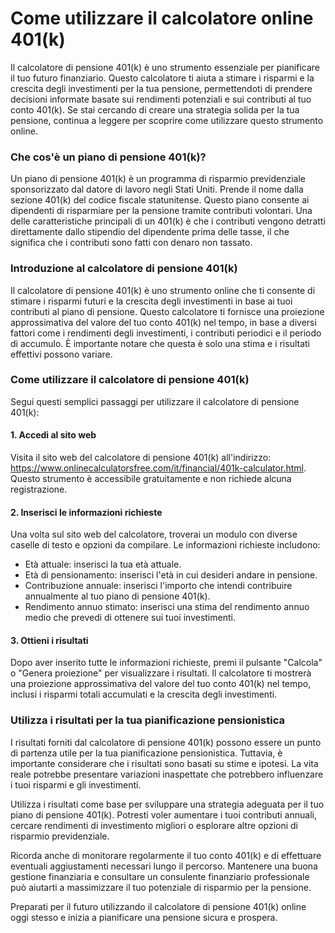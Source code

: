 Come utilizzare il calcolatore online 401(k)
============================================

Il calcolatore di pensione 401(k) è uno strumento essenziale per pianificare il tuo futuro finanziario. Questo calcolatore ti aiuta a stimare i risparmi e la crescita degli investimenti per la tua pensione, permettendoti di prendere decisioni informate basate sui rendimenti potenziali e sui contributi al tuo conto 401(k). Se stai cercando di creare una strategia solida per la tua pensione, continua a leggere per scoprire come utilizzare questo strumento online.

### Che cos'è un piano di pensione 401(k)?

Un piano di pensione 401(k) è un programma di risparmio previdenziale sponsorizzato dal datore di lavoro negli Stati Uniti. Prende il nome dalla sezione 401(k) del codice fiscale statunitense. Questo piano consente ai dipendenti di risparmiare per la pensione tramite contributi volontari. Una delle caratteristiche principali di un 401(k) è che i contributi vengono detratti direttamente dallo stipendio del dipendente prima delle tasse, il che significa che i contributi sono fatti con denaro non tassato.

### Introduzione al calcolatore di pensione 401(k)

Il calcolatore di pensione 401(k) è uno strumento online che ti consente di stimare i risparmi futuri e la crescita degli investimenti in base ai tuoi contributi al piano di pensione. Questo calcolatore ti fornisce una proiezione approssimativa del valore del tuo conto 401(k) nel tempo, in base a diversi fattori come i rendimenti degli investimenti, i contributi periodici e il periodo di accumulo. È importante notare che questa è solo una stima e i risultati effettivi possono variare.

### Come utilizzare il calcolatore di pensione 401(k)

Segui questi semplici passaggi per utilizzare il calcolatore di pensione 401(k):

#### 1. Accedi al sito web

Visita il sito web del calcolatore di pensione 401(k) all'indirizzo: <https://www.onlinecalculatorsfree.com/it/financial/401k-calculator.html>. Questo strumento è accessibile gratuitamente e non richiede alcuna registrazione.

#### 2. Inserisci le informazioni richieste

Una volta sul sito web del calcolatore, troverai un modulo con diverse caselle di testo e opzioni da compilare. Le informazioni richieste includono:

- Età attuale: inserisci la tua età attuale.
- Età di pensionamento: inserisci l'età in cui desideri andare in pensione.
- Contribuzione annuale: inserisci l'importo che intendi contribuire annualmente al tuo piano di pensione 401(k).
- Rendimento annuo stimato: inserisci una stima del rendimento annuo medio che prevedi di ottenere sui tuoi investimenti.

#### 3. Ottieni i risultati

Dopo aver inserito tutte le informazioni richieste, premi il pulsante "Calcola" o "Genera proiezione" per visualizzare i risultati. Il calcolatore ti mostrerà una proiezione approssimativa del valore del tuo conto 401(k) nel tempo, inclusi i risparmi totali accumulati e la crescita degli investimenti.

### Utilizza i risultati per la tua pianificazione pensionistica

I risultati forniti dal calcolatore di pensione 401(k) possono essere un punto di partenza utile per la tua pianificazione pensionistica. Tuttavia, è importante considerare che i risultati sono basati su stime e ipotesi. La vita reale potrebbe presentare variazioni inaspettate che potrebbero influenzare i tuoi risparmi e gli investimenti.

Utilizza i risultati come base per sviluppare una strategia adeguata per il tuo piano di pensione 401(k). Potresti voler aumentare i tuoi contributi annuali, cercare rendimenti di investimento migliori o esplorare altre opzioni di risparmio previdenziale.

Ricorda anche di monitorare regolarmente il tuo conto 401(k) e di effettuare eventuali aggiustamenti necessari lungo il percorso. Mantenere una buona gestione finanziaria e consultare un consulente finanziario professionale può aiutarti a massimizzare il tuo potenziale di risparmio per la pensione.

Preparati per il futuro utilizzando il calcolatore di pensione 401(k) online oggi stesso e inizia a pianificare una pensione sicura e prospera.